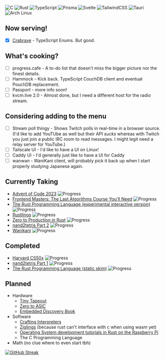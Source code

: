 ![C](https://img.shields.io/badge/c-%2300599C.svg?style=for-the-badge&logo=c&logoColor=white)
![Rust](https://img.shields.io/badge/rust-%23000000.svg?style=for-the-badge&logo=rust&logoColor=white)
![TypeScript](https://img.shields.io/badge/typescript-%23007ACC.svg?style=for-the-badge&logo=typescript&logoColor=white)
![Prisma](https://img.shields.io/badge/Prisma-3982CE?style=for-the-badge&logo=Prisma&logoColor=white)
![Svelte](https://img.shields.io/badge/svelte-%23f1413d.svg?style=for-the-badge&logo=svelte&logoColor=white)
![TailwindCSS](https://img.shields.io/badge/tailwindcss-%2338B2AC.svg?style=for-the-badge&logo=tailwind-css&logoColor=white)
![Tauri](https://img.shields.io/badge/tauri-%2324C8DB.svg?style=for-the-badge&logo=tauri&logoColor=%23FFFFFF)
![Arch Linux](https://img.shields.io/badge/Arch%20Linux-1793D1?logo=arch-linux&logoColor=fff&style=for-the-badge)

## Now serving!
 - [x] [Crabrave](https://crabrave.vercel.app) - TypeScript Enums. But good.

## What's cooking?
 - [ ] progress.cafe - A to-do list that doesn't miss the bigger picture nor the finest details.
 - [ ] Hammock - Kick back. TypeScript CouchDB client and eventual PouchDB replacement.
 - [ ] Passport - more info soon!
 - [ ] kvcm.live 2.0 - Almost done, but I need a different host for the radio stream.

## Considering adding to the menu
 - [ ] Stream poll thingy - Shows Twitch polls in real-time in a browser source. (I'd like to add YouTUbe as well but their API *sucks* whereas with Twitch you just join a public IRC room to read messages. I might legit need a relay server for YouTube.)
 - [ ] Tailscale UI - I'd like to have a UI on Linux!
 - [ ] Caddy UI - I'd generally just like to have a UI for Caddy
 - [ ] wanwan - WaniKani client, will probably pick it back up when I start properly studying Japanese again.

## Currently Taking
 - [Advent of Code 2023](https://adventofcode.com) ![Progress](https://progress-bar.dev/23/)
 - [Frontend Masters: The Last Algorithms Course You'll Need](https://frontendmasters.com/courses/algorithms/) ![Progress](https://progress-bar.dev/17/)
 - [The Rust Programming Language (experimental interactive version)](https://rust-book.cs.brown.edu/) ![Progress](https://progress-bar.dev/17/)
 - [Rustlings](https://github.com/rust-lang/rustlings) ![Progress](https://progress-bar.dev/91/)
 - [Zero to Production in Rust](https://www.zero2prod.com) ![Progress](https://progress-bar.dev/0/)
 - [nand2tetris Part 2](https://nand2tetris.org) ![Progress](https://progress-bar.dev/8/)
 - [Wanikani](https://www.wanikani.com/) ![Progress](https://progress-bar.dev/3/) <!-- 60 levels total -->

## Completed
 - [Harvard CS50x](https://cs50.harvard.edu/x) ![Progress](https://progress-bar.dev/100/)
 - [nand2tetris Part 1](https://nand2tetris.org) ![Progress](https://progress-bar.dev/100/)
 - [The Rust Programming Language (static skim)](https://doc.rust-lang.org/book) ![Progress](https://progress-bar.dev/100/)

## Planned
 - Hardware
   - [Tiny Tapeout](https://tinytapeout.com/)
   - [Zero to ASIC](https://www.zerotoasiccourse.com/)
   - [Embedded Discovery Book](https://docs.rust-embedded.org/discovery/microbit/)
 - Software
   - [Crafting Interpreters](https://craftinginterpreters.com/)
   - [Ziglings](https://github.com/ratfactor/ziglings) (because rust can't interface with c when using wasm yet)
   - [Operating System development tutorials in Rust on the Raspberry Pi](https://github.com/rust-embedded/rust-raspberrypi-OS-tutorials)
   - The C Programming Language
 - Math (no clue where to even start tbh)

[![GitHub Streak](https://github-readme-streak-stats.herokuapp.com?user=oofdere)](https://git.io/streak-stats)
